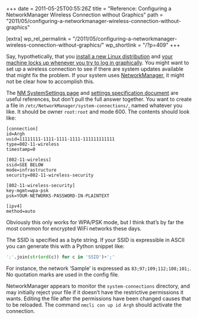 +++
date = 2011-05-25T00:55:26Z
title = "Reference: Configuring a NetworkManager Wireless Connection without Graphics"
path = "2011/05/configuring-a-networkmanager-wireless-connection-without-graphics"

[extra]
wp_rel_permalink = "/2011/05/configuring-a-networkmanager-wireless-connection-without-graphics/"
wp_shortlink = "/?p=409"
+++

Say, hypothetically, that you
[install a new Linux distribution](http://fedoraproject.org/) and
[your machine locks up whenever you try to log in graphically](/?p=407 "What
to Do If Fedora 15 Locks Up on Login"). You might want to set up a wireless
connection to see if there are system updates available that might fix the
problem. If your system uses
[NetworkManager](http://live.gnome.org/NetworkManager/), it might not be clear
how to accomplish this.

The
[NM SystemSettings page](http://live.gnome.org/NetworkManager/SystemSettings)
and
[settings specification document](http://projects.gnome.org/NetworkManager/developers/settings-spec-08.html)
are useful references, but don’t pull the full answer together. You want to
create a file in `/etc/NetworkManager/system-connections/`, named whatever you
like. It should be owner `root:root` and mode 600. The contents should look
like:

```
[connection]
id=Argh
uuid=11111111-1111-1111-1111-111111111111
type=802-11-wireless
timestamp=0

[802-11-wireless]
ssid=SEE BELOW
mode=infrastructure
security=802-11-wireless-security

[802-11-wireless-security]
key-mgmt=wpa-psk
psk=YOUR-NETWORKS-PASSWORD-IN-PLAINTEXT

[ipv4]
method=auto
```

Obviously this only works for WPA/PSK mode, but I think that’s by far the most
common for encrypted WiFi networks these days.

The SSID is specified as a byte
string. If your SSID is expressible in ASCII you can generate this with a
Python snippet like:

```python
';'.join(str(ord(c)) for c in 'SSID')+';'
```

For instance, the network ‘Sample’ is expressed as `83;97;109;112;108;101;`.
No quotation marks are used in the config file.

NetworkManager appears to monitor the `system-connections` directory, and may
initially reject your file if it doesn’t have the restrictive permissions it
wants. Editing the file after the permissions have been changed causes that to
be reloaded. The command `nmcli con up id Argh` should activate the
connection.

